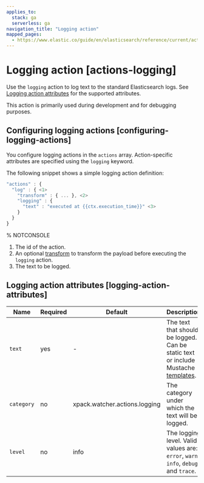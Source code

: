 ```yaml
---
applies_to:
  stack: ga
  serverless: ga
navigation_title: "Logging action"
mapped_pages:
  - https://www.elastic.co/guide/en/elasticsearch/reference/current/actions-logging.html
---
```


# Logging action [actions-logging]

Use the `logging` action to log text to the standard Elasticsearch logs. See [Logging action attributes](#logging-action-attributes) for the supported attributes.

This action is primarily used during development and for debugging purposes.

## Configuring logging actions [configuring-logging-actions]

You configure logging actions in the `actions` array. Action-specific attributes are specified using the `logging` keyword.

The following snippet shows a simple logging action definition:

```js
"actions" : {
  "log" : { <1>
    "transform" : { ... }, <2>
    "logging" : {
      "text" : "executed at {{ctx.execution_time}}" <3>
    }
  }
}
```
%  NOTCONSOLE

1. The id of the action.
2. An optional [transform](transform.md) to transform the payload before executing the `logging` action.
3. The text to be logged.

## Logging action attributes [logging-action-attributes]

| Name | Required | Default | Description |
| --- | --- | --- | --- |
| `text` | yes | - | The text that should be logged. Can be static text or                                                          include Mustache [templates](how-watcher-works.md#templates). |
| `category` | no | xpack.watcher.actions.logging | The category under which the text will be logged. |
| `level` | no | info | The logging level. Valid values are: `error`, `warn`,                                                          `info`, `debug` and `trace`. |
